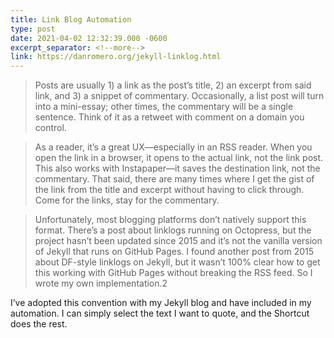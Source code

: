 ```yaml
---
title: Link Blog Automation
type: post
date: 2021-04-02 12:32:39.000 -0600
excerpt_separator: <!--more-->
link: https://danromero.org/jekyll-linklog.html
---
```

> Posts are usually 1) a link as the post’s title, 2) an excerpt from said link, and 3) a snippet of commentary. Occasionally, a list post will turn into a mini-essay; other times, the commentary will be a single sentence. Think of it as a retweet with comment on a domain you control.

> As a reader, it’s a great UX—especially in an RSS reader. When you open the link in a browser, it opens to the actual link, not the link post. This also works with Instapaper—it saves the destination link, not the commentary. That said, there are many times where I get the gist of the link from the title and excerpt without having to click through. Come for the links, stay for the commentary.

> Unfortunately, most blogging platforms don’t natively support this format. There’s a post about linklogs running on Octopress, but the project hasn’t been updated since 2015 and it’s not the vanilla version of Jekyll that runs on GitHub Pages. I found another post from 2015 about DF-style linklogs on Jekyll, but it wasn’t 100% clear how to get this working with GitHub Pages without breaking the RSS feed. So I wrote my own implementation.2

I’ve adopted this convention with my Jekyll blog and have included in my automation. I can simply select the text I want to quote, and the Shortcut does the rest.